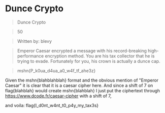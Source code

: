 # Dunce Crypto


>Dunce Crypto

>50

>Written by: blevy

>Emperor Caesar encrypted a message with his record-breaking high-performance encryption method. You are his tax collector that he is trying to evade. Fortunately for you, his crown is actually a dunce cap.

>mshn{P_k0ua_d4ua_a0_w4f_tf_ahe3z}



Given the mshn{blahblahblah} format and the obvious mention of "Emperor Caesar" it is clear that it is a caesar cipher here.
And since a shift of 7 on flag{blahblah} would create mshn{blahblah} I just put the ciphertext through https://www.dcode.fr/caesar-cipher with a shift of 7,

and voila: flag{I_d0nt_w4nt_t0_p4y_my_tax3s}
